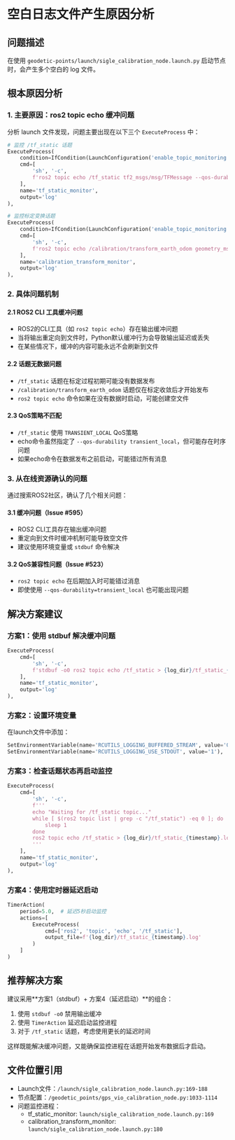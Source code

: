 # 空白日志文件产生原因分析

## 问题描述

在使用 `geodetic-points/launch/sigle_calibration_node.launch.py` 启动节点时，会产生多个空白的 log 文件。

## 根本原因分析

### 1. 主要原因：ros2 topic echo 缓冲问题

分析 launch 文件发现，问题主要出现在以下三个 `ExecuteProcess` 中：

```python
# 监控 /tf_static 话题
ExecuteProcess(
    condition=IfCondition(LaunchConfiguration('enable_topic_monitoring')),
    cmd=[
        'sh', '-c',
        f'ros2 topic echo /tf_static tf2_msgs/msg/TFMessage --qos-durability transient_local > {log_dir}/tf_static_{timestamp}.log 2>&1'
    ],
    name='tf_static_monitor',
    output='log'
),

# 监控标定变换话题
ExecuteProcess(
    condition=IfCondition(LaunchConfiguration('enable_topic_monitoring')),
    cmd=[
        'sh', '-c',
        f'ros2 topic echo /calibration/transform_earth_odom geometry_msgs/msg/TransformStamped > {log_dir}/calibration_transform_{timestamp}.log 2>&1'
    ],
    name='calibration_transform_monitor',
    output='log'
),
```

### 2. 具体问题机制

#### 2.1 ROS2 CLI 工具缓冲问题
- ROS2的CLI工具（如 `ros2 topic echo`）存在输出缓冲问题
- 当将输出重定向到文件时，Python默认缓冲行为会导致输出延迟或丢失
- 在某些情况下，缓冲的内容可能永远不会刷新到文件

#### 2.2 话题无数据问题
- `/tf_static` 话题在标定过程初期可能没有数据发布
- `/calibration/transform_earth_odom` 话题仅在标定收敛后才开始发布
- `ros2 topic echo` 命令如果在没有数据时启动，可能创建空文件

#### 2.3 QoS策略不匹配
- `/tf_static` 使用 `TRANSIENT_LOCAL` QoS策略
- echo命令虽然指定了 `--qos-durability transient_local`，但可能存在时序问题
- 如果echo命令在数据发布之前启动，可能错过所有消息

### 3. 从在线资源确认的问题

通过搜索ROS2社区，确认了几个相关问题：

#### 3.1 缓冲问题（Issue #595）
- ROS2 CLI工具存在输出缓冲问题
- 重定向到文件时缓冲机制可能导致空文件
- 建议使用环境变量或 `stdbuf` 命令解决

#### 3.2 QoS兼容性问题（Issue #523）
- `ros2 topic echo` 在后期加入时可能错过消息
- 即使使用 `--qos-durability=transient_local` 也可能出现问题

## 解决方案建议

### 方案1：使用 stdbuf 解决缓冲问题
```python
ExecuteProcess(
    cmd=[
        'sh', '-c',
        f'stdbuf -o0 ros2 topic echo /tf_static > {log_dir}/tf_static_{timestamp}.log 2>&1'
    ],
    name='tf_static_monitor',
    output='log'
),
```

### 方案2：设置环境变量
在launch文件中添加：
```python
SetEnvironmentVariable(name='RCUTILS_LOGGING_BUFFERED_STREAM', value='0'),
SetEnvironmentVariable(name='RCUTILS_LOGGING_USE_STDOUT', value='1'),
```

### 方案3：检查话题状态再启动监控
```python
ExecuteProcess(
    cmd=[
        'sh', '-c',
        f'''
        echo "Waiting for /tf_static topic..."
        while [ $(ros2 topic list | grep -c "/tf_static") -eq 0 ]; do
            sleep 1
        done
        ros2 topic echo /tf_static > {log_dir}/tf_static_{timestamp}.log 2>&1
        '''
    ],
    name='tf_static_monitor',
    output='log'
),
```

### 方案4：使用定时器延迟启动
```python
TimerAction(
    period=5.0,  # 延迟5秒启动监控
    actions=[
        ExecuteProcess(
            cmd=['ros2', 'topic', 'echo', '/tf_static'],
            output_file=f'{log_dir}/tf_static_{timestamp}.log'
        )
    ]
)
```

## 推荐解决方案

建议采用**方案1（stdbuf）+ 方案4（延迟启动）**的组合：
1. 使用 `stdbuf -o0` 禁用输出缓冲
2. 使用 `TimerAction` 延迟启动监控进程
3. 对于 `/tf_static` 话题，考虑使用更长的延迟时间

这样既能解决缓冲问题，又能确保监控进程在话题开始发布数据后才启动。

## 文件位置引用

- Launch文件：`/launch/sigle_calibration_node.launch.py:169-188`
- 节点配置：`/geodetic_points/gps_vio_calibration_node.py:1033-1114`
- 问题监控进程：
  - tf_static_monitor: `launch/sigle_calibration_node.launch.py:169`  
  - calibration_transform_monitor: `launch/sigle_calibration_node.launch.py:180`